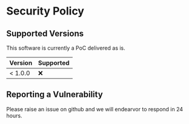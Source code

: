 # Security Policy

## Supported Versions

This software is currently a PoC delivered as is.

| Version | Supported |
| ------- | --------- |
| < 1.0.0 | :x:       |

## Reporting a Vulnerability

Please raise an issue on github and we will endearvor to respond in 24 hours.
